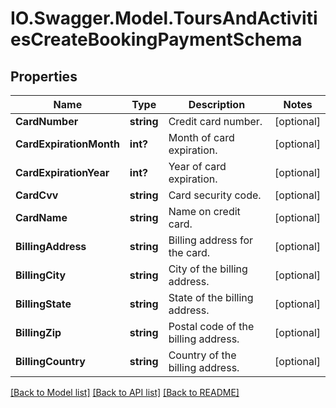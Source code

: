 # IO.Swagger.Model.ToursAndActivitiesCreateBookingPaymentSchema
## Properties

Name | Type | Description | Notes
------------ | ------------- | ------------- | -------------
**CardNumber** | **string** | Credit card number. | [optional] 
**CardExpirationMonth** | **int?** | Month of card expiration. | [optional] 
**CardExpirationYear** | **int?** | Year of card expiration. | [optional] 
**CardCvv** | **string** | Card security code. | [optional] 
**CardName** | **string** | Name on credit card. | [optional] 
**BillingAddress** | **string** | Billing address for the card. | [optional] 
**BillingCity** | **string** | City of the billing address. | [optional] 
**BillingState** | **string** | State of the billing address. | [optional] 
**BillingZip** | **string** | Postal code of the billing address. | [optional] 
**BillingCountry** | **string** | Country of the billing address. | [optional] 

[[Back to Model list]](../README.md#documentation-for-models) [[Back to API list]](../README.md#documentation-for-api-endpoints) [[Back to README]](../README.md)


